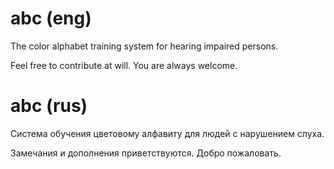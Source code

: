 # abc (eng)
The color alphabet training system for hearing impaired persons.

Feel free to contribute at will. You are always welcome.

# abc (rus)
Система обучения цветовому алфавиту для людей с нарушением слуха.

Замечания и дополнения приветствуются. Добро пожаловать.
